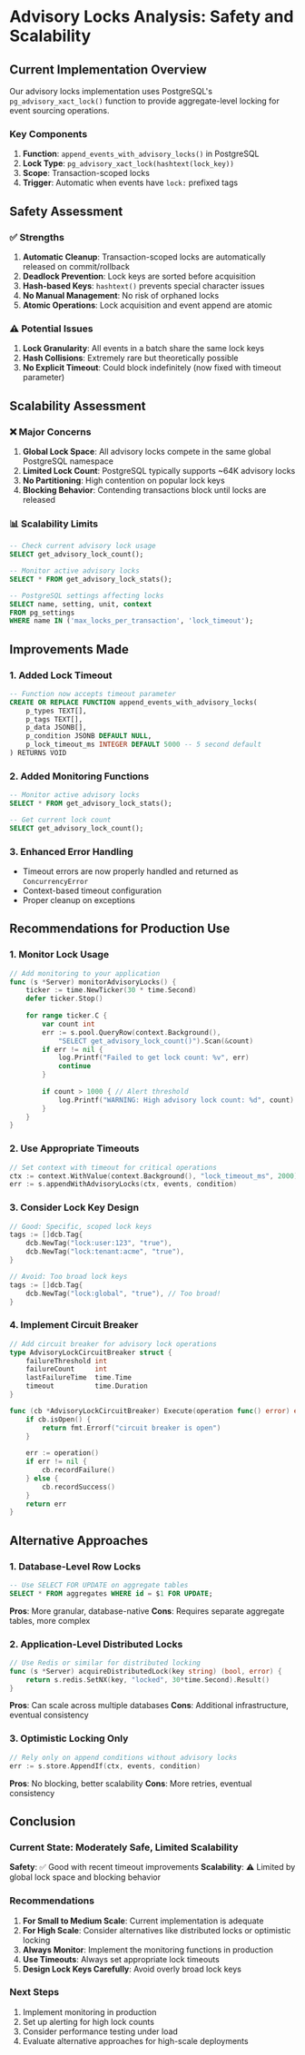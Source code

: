 # Advisory Locks Analysis: Safety and Scalability

## Current Implementation Overview

Our advisory locks implementation uses PostgreSQL's `pg_advisory_xact_lock()` function to provide aggregate-level locking for event sourcing operations.

### Key Components

1. **Function**: `append_events_with_advisory_locks()` in PostgreSQL
2. **Lock Type**: `pg_advisory_xact_lock(hashtext(lock_key))`
3. **Scope**: Transaction-scoped locks
4. **Trigger**: Automatic when events have `lock:` prefixed tags

## Safety Assessment

### ✅ Strengths

1. **Automatic Cleanup**: Transaction-scoped locks are automatically released on commit/rollback
2. **Deadlock Prevention**: Lock keys are sorted before acquisition
3. **Hash-based Keys**: `hashtext()` prevents special character issues
4. **No Manual Management**: No risk of orphaned locks
5. **Atomic Operations**: Lock acquisition and event append are atomic

### ⚠️ Potential Issues

1. **Lock Granularity**: All events in a batch share the same lock keys
2. **Hash Collisions**: Extremely rare but theoretically possible
3. **No Explicit Timeout**: Could block indefinitely (now fixed with timeout parameter)

## Scalability Assessment

### ❌ Major Concerns

1. **Global Lock Space**: All advisory locks compete in the same global PostgreSQL namespace
2. **Limited Lock Count**: PostgreSQL typically supports ~64K advisory locks
3. **No Partitioning**: High contention on popular lock keys
4. **Blocking Behavior**: Contending transactions block until locks are released

### 📊 Scalability Limits

```sql
-- Check current advisory lock usage
SELECT get_advisory_lock_count();

-- Monitor active advisory locks
SELECT * FROM get_advisory_lock_stats();

-- PostgreSQL settings affecting locks
SELECT name, setting, unit, context 
FROM pg_settings 
WHERE name IN ('max_locks_per_transaction', 'lock_timeout');
```

## Improvements Made

### 1. Added Lock Timeout

```sql
-- Function now accepts timeout parameter
CREATE OR REPLACE FUNCTION append_events_with_advisory_locks(
    p_types TEXT[],
    p_tags TEXT[],
    p_data JSONB[],
    p_condition JSONB DEFAULT NULL,
    p_lock_timeout_ms INTEGER DEFAULT 5000 -- 5 second default
) RETURNS VOID
```

### 2. Added Monitoring Functions

```sql
-- Monitor active advisory locks
SELECT * FROM get_advisory_lock_stats();

-- Get current lock count
SELECT get_advisory_lock_count();
```

### 3. Enhanced Error Handling

- Timeout errors are now properly handled and returned as `ConcurrencyError`
- Context-based timeout configuration
- Proper cleanup on exceptions

## Recommendations for Production Use

### 1. **Monitor Lock Usage**

```go
// Add monitoring to your application
func (s *Server) monitorAdvisoryLocks() {
    ticker := time.NewTicker(30 * time.Second)
    defer ticker.Stop()
    
    for range ticker.C {
        var count int
        err := s.pool.QueryRow(context.Background(), 
            "SELECT get_advisory_lock_count()").Scan(&count)
        if err != nil {
            log.Printf("Failed to get lock count: %v", err)
            continue
        }
        
        if count > 1000 { // Alert threshold
            log.Printf("WARNING: High advisory lock count: %d", count)
        }
    }
}
```

### 2. **Use Appropriate Timeouts**

```go
// Set context with timeout for critical operations
ctx := context.WithValue(context.Background(), "lock_timeout_ms", 2000) // 2 seconds
err := s.appendWithAdvisoryLocks(ctx, events, condition)
```

### 3. **Consider Lock Key Design**

```go
// Good: Specific, scoped lock keys
tags := []dcb.Tag{
    dcb.NewTag("lock:user:123", "true"),
    dcb.NewTag("lock:tenant:acme", "true"),
}

// Avoid: Too broad lock keys
tags := []dcb.Tag{
    dcb.NewTag("lock:global", "true"), // Too broad!
}
```

### 4. **Implement Circuit Breaker**

```go
// Add circuit breaker for advisory lock operations
type AdvisoryLockCircuitBreaker struct {
    failureThreshold int
    failureCount     int
    lastFailureTime  time.Time
    timeout          time.Duration
}

func (cb *AdvisoryLockCircuitBreaker) Execute(operation func() error) error {
    if cb.isOpen() {
        return fmt.Errorf("circuit breaker is open")
    }
    
    err := operation()
    if err != nil {
        cb.recordFailure()
    } else {
        cb.recordSuccess()
    }
    return err
}
```

## Alternative Approaches

### 1. **Database-Level Row Locks**

```sql
-- Use SELECT FOR UPDATE on aggregate tables
SELECT * FROM aggregates WHERE id = $1 FOR UPDATE;
```

**Pros**: More granular, database-native
**Cons**: Requires separate aggregate tables, more complex

### 2. **Application-Level Distributed Locks**

```go
// Use Redis or similar for distributed locking
func (s *Server) acquireDistributedLock(key string) (bool, error) {
    return s.redis.SetNX(key, "locked", 30*time.Second).Result()
}
```

**Pros**: Can scale across multiple databases
**Cons**: Additional infrastructure, eventual consistency

### 3. **Optimistic Locking Only**

```go
// Rely only on append conditions without advisory locks
err := s.store.AppendIf(ctx, events, condition)
```

**Pros**: No blocking, better scalability
**Cons**: More retries, eventual consistency

## Conclusion

### Current State: **Moderately Safe, Limited Scalability**

**Safety**: ✅ Good with recent timeout improvements
**Scalability**: ⚠️ Limited by global lock space and blocking behavior

### Recommendations

1. **For Small to Medium Scale**: Current implementation is adequate
2. **For High Scale**: Consider alternatives like distributed locks or optimistic locking
3. **Always Monitor**: Implement the monitoring functions in production
4. **Use Timeouts**: Always set appropriate lock timeouts
5. **Design Lock Keys Carefully**: Avoid overly broad lock keys

### Next Steps

1. Implement monitoring in production
2. Set up alerting for high lock counts
3. Consider performance testing under load
4. Evaluate alternative approaches for high-scale deployments 
